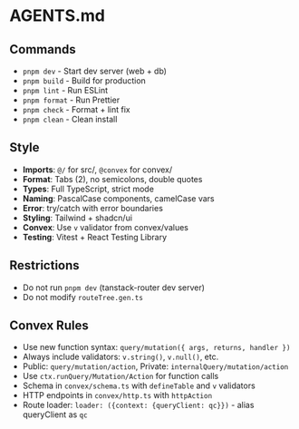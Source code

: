 # AGENTS.md

## Commands
- `pnpm dev` - Start dev server (web + db)
- `pnpm build` - Build for production
- `pnpm lint` - Run ESLint
- `pnpm format` - Run Prettier
- `pnpm check` - Format + lint fix
- `pnpm clean` - Clean install

## Style
- **Imports**: `@/` for src/, `@convex` for convex/
- **Format**: Tabs (2), no semicolons, double quotes
- **Types**: Full TypeScript, strict mode
- **Naming**: PascalCase components, camelCase vars
- **Error**: try/catch with error boundaries
- **Styling**: Tailwind + shadcn/ui
- **Convex**: Use `v` validator from convex/values
- **Testing**: Vitest + React Testing Library

## Restrictions
- Do not run `pnpm dev` (tanstack-router dev server)
- Do not modify `routeTree.gen.ts`

## Convex Rules
- Use new function syntax: `query/mutation({ args, returns, handler })`
- Always include validators: `v.string()`, `v.null()`, etc.
- Public: `query/mutation/action`, Private: `internalQuery/mutation/action`
- Use `ctx.runQuery/Mutation/Action` for function calls
- Schema in `convex/schema.ts` with `defineTable` and `v` validators
- HTTP endpoints in `convex/http.ts` with `httpAction`
- Route loader: `loader: ({context: {queryClient: qc}})` - alias queryClient as `qc`
